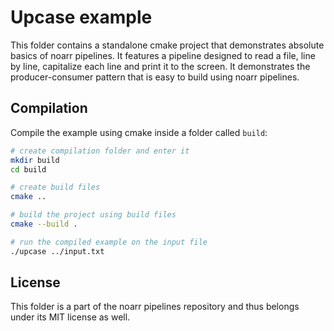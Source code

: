 # Upcase example

This folder contains a standalone cmake project that demonstrates absolute basics of noarr pipelines. It features a pipeline designed to read a file, line by line, capitalize each line and print it to the screen. It demonstrates the producer-consumer pattern that is easy to build using noarr pipelines.


## Compilation

Compile the example using cmake inside a folder called `build`:

```bash
# create compilation folder and enter it
mkdir build
cd build

# create build files
cmake ..

# build the project using build files
cmake --build .

# run the compiled example on the input file
./upcase ../input.txt
```


## License

This folder is a part of the noarr pipelines repository and thus belongs under its MIT license as well.
